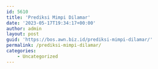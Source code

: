 ```yaml
---
id: 5610
title: 'Prediksi Mimpi Dilamar'
date: '2023-05-17T19:34:17+00:00'
author: admin
layout: post
guid: 'https://bos.awn.biz.id/prediksi-mimpi-dilamar/'
permalink: /prediksi-mimpi-dilamar/
categories:
    - Uncategorized
---
```


